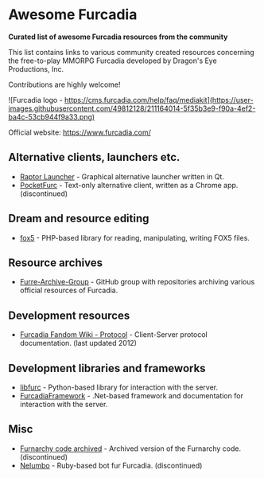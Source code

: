 # Awesome Furcadia

**Curated list of awesome Furcadia resources from the community**

This list contains links to various community created resources concerning the free-to-play MMORPG Furcadia developed by Dragon's Eye Productions, Inc.

Contributions are highly welcome!

![Furcadia logo - https://cms.furcadia.com/help/faq/mediakit](https://user-images.githubusercontent.com/49812128/211164014-5f35b3e9-f90a-4ef2-ba4c-53cb944f9a33.png)

Official website: https://www.furcadia.com/

## Alternative clients, launchers etc.

* [Raptor Launcher](https://raptorlauncher.github.io/) - Graphical alternative launcher written in Qt.
* [PocketFurc](https://github.com/merklejerk/pocketfurc) - Text-only alternative client, written as a Chrome app. (discontinued)


## Dream and resource editing

* [fox5](https://github.com/phoe/fox5) - PHP-based library for reading, manipulating, writing FOX5 files.

## Resource archives

* [Furre-Archive-Group](https://github.com/Furre-Archive-Group) - GitHub group with repositories archiving various official resources of Furcadia.


## Development resources

* [Furcadia Fandom Wiki - Protocol](https://furcadia.fandom.com/wiki/Protocol) - Client-Server protocol documentation. (last updated 2012)


## Development libraries and frameworks

* [libfurc](https://github.com/FelixWolf/libfurc) - Python-based library for interaction with the server.
* [FurcadiaFramework](https://starship-avalon-projects.github.io/FurcadiaFramework/) - .Net-based framework and documentation for interaction with the server.

## Misc

* [Furnarchy code archived](https://github.com/LothusMarque/Furnarchy) - Archived version of the Furnarchy code. (discontinued)
* [Nelumbo](https://github.com/Treeki/Nelumbo) - Ruby-based bot fur Furcadia. (discontinued)
